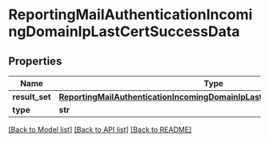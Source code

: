 # ReportingMailAuthenticationIncomingDomainIpLastCertSuccessData

## Properties
Name | Type | Description | Notes
------------ | ------------- | ------------- | -------------
**result_set** | [**ReportingMailAuthenticationIncomingDomainIpLastCertSuccessDataResultSet**](ReportingMailAuthenticationIncomingDomainIpLastCertSuccessDataResultSet.md) |  | [optional] 
**type** | **str** |  | [optional] 

[[Back to Model list]](../README.md#documentation-for-models) [[Back to API list]](../README.md#documentation-for-api-endpoints) [[Back to README]](../README.md)

